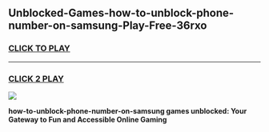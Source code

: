 
## Unblocked-Games-how-to-unblock-phone-number-on-samsung-Play-Free-36rxo
<h3>
<a href="https://premium76.site?title=how-to-unblock-phone-number-on-samsung&ref=21A">CLICK TO PLAY</a></h3>
<hr>

<h3>
<a href="https://premium76.site?title=how-to-unblock-phone-number-on-samsung&ref=21A">CLICK 2 PLAY</a>
  
</h3>

<a href="https://premium76.site?title=how-to-unblock-phone-number-on-samsung&ref=21A"><img src="https://clearcache.store/games.png"></a>


**how-to-unblock-phone-number-on-samsung games unblocked: Your Gateway to Fun and Accessible Online Gaming**

